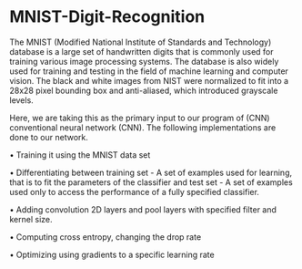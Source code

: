 # MNIST-Digit-Recognition
The MNIST (Modified National Institute of Standards and Technology) database is a large set of
handwritten digits that is commonly used for training various image processing systems. The
database is also widely used for training and testing in the field of machine learning and computer
vision. The black and white images from NIST were normalized to fit into a 28x28 pixel bounding
box and anti-aliased, which introduced grayscale levels.

Here, we are taking this as the primary input to our program of (CNN) conventional neural
network (CNN). The following implementations are done to our network.

• Training it using the MNIST data set

• Differentiating between training set - A set of examples used for learning, that is to fit
the parameters of the classifier and test set - A set of examples used only to access the
performance of a fully specified classifier.

• Adding convolution 2D layers and pool layers with specified filter and kernel size.

• Computing cross entropy, changing the drop rate

• Optimizing using gradients to a specific learning rate
